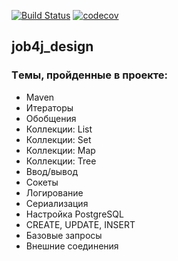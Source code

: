 [![Build Status](https://www.travis-ci.com/AJIEKCanderG/job4j_design.svg?branch=master)](https://www.travis-ci.com/AJIEKCanderG/job4j_design)
[![codecov](https://codecov.io/gh/AJIEKCanderG/job4j_design/branch/master/graph/badge.svg)](https://codecov.io/gh/AJIEKCanderG/job4j_design)
## job4j_design

### Tемы, пройденные в проекте:
* Maven
* Итераторы
* Обобщения
* Коллекции: List
* Коллекции: Set
* Коллекции: Map
* Коллекции: Tree
* Ввод/вывод
* Сокеты
* Логирование
* Сериализация
* Настройка PostgreSQL
* CREATE, UPDATE, INSERT
* Базовые запросы
* Внешние соединения
